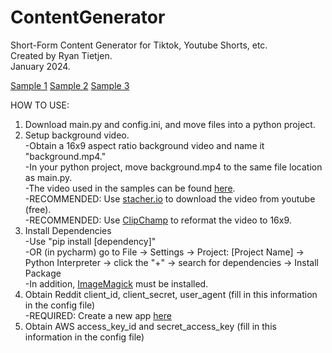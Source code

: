 # ContentGenerator
Short-Form Content Generator for Tiktok, Youtube Shorts, etc.  
Created by Ryan Tietjen.  
January 2024.

[Sample 1](https://youtu.be/CfCJ2r-iS5U) 
[Sample 2](https://youtu.be/kbGNfAiELp0) 
[Sample 3](https://youtu.be/6RRYg48KFPU) 

HOW TO USE:

1. Download main.py and config.ini, and move files into a python project.  
2. Setup background video.  
   -Obtain a 16x9 aspect ratio background video and name it "background.mp4."  
   -In your python project, move background.mp4 to the same file location as main.py.  
   -The video used in the samples can be found [here](https://www.youtube.com/watch?v=952ILTHDgC4).  
   -RECOMMENDED: Use [stacher.io](https://stacher.io/) to download the video from youtube (free).  
   -RECOMMENDED: Use [ClipChamp](https://clipchamp.com/en/) to reformat the video to 16x9.  
3. Install Dependencies  
   -Use "pip install \[dependency\]"  
   -OR (in pycharm) go to File -> Settings -> Project: \[Project Name\] -> Python Interpreter -> click the "+" -> search for dependencies -> Install Package  
   -In addition, [ImageMagick](https://imagemagick.org/) must be installed.  
4. Obtain Reddit client_id, client_secret, user_agent (fill in this information in the config file)  
   -REQUIRED: Create a new app [here](https://www.reddit.com/prefs/apps)
5. Obtain AWS access_key_id and secret_access_key (fill in this information in the config file)
